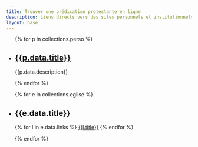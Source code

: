 ```yaml
---
title: Trouver une prédication protestante en ligne
description: Liens directs vers des sites personnels et institutionnels qui proposent régulièrement des prédications en ligne. 
layout: base
---
```


<ul class="cards">

{% for p in collections.perso %}
<li class="card">
    <h2><a href="{{p.data.link}}" target="_blank">{{p.data.title}}</a></h2>
    <p>{{p.data.description}}</p>
</li>
{% endfor %}

{% for e in collections.eglise %}
<li class="card">
    <h2>{{e.data.title}}</h2>
    <p class="links">
        {% for l in e.data.links %}
        <a href="{{l.url}}" target="_blank">{{l.title}}</a> 
        {% endfor %}
    </p>
</li>
{% endfor %}

</ul>

